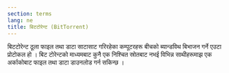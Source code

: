 ```yaml
---
section: terms
lang: ne
title: बिटटोरेन्ट (BitTorrent)
---
```


बिटटोरेन्ट ठूला फाइल तथा डाटा साटासाट गरिरहेका कम्पूटरहरू बीचको ब्यान्डविथ बिभाजन गर्ने एउटा प्रोटोकल हो । बिट टोरेन्टको माध्यमबाट कुनै एक निश्चित स्रोतबाट नभई विभिन्न साथीहरूमाझ एक अर्काकोबाट फाइल तथा डाटा  डाउनलोड गर्न सकिन्छ ।
